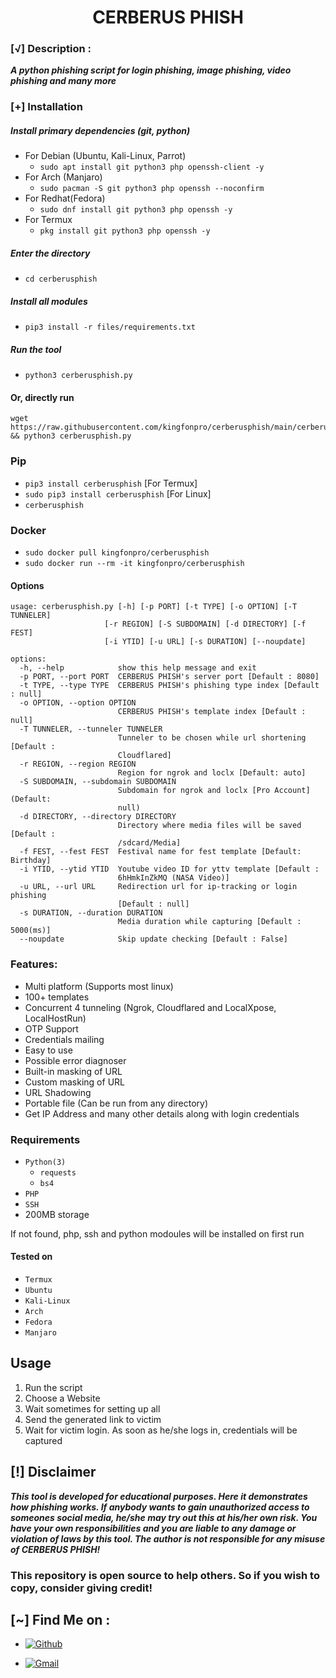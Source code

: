 <h1 align="center">CERBERUS PHISH</h1>



### [√] Description :

***A python phishing script for login phishing, image phishing, video phishing and many more***

### [+] Installation

##### Install primary dependencies (git, python)

 - For Debian (Ubuntu, Kali-Linux, Parrot)
    - ```sudo apt install git python3 php openssh-client -y```
 - For Arch (Manjaro)
    - ```sudo pacman -S git python3 php openssh --noconfirm```
 - For Redhat(Fedora)
    - ```sudo dnf install git python3 php openssh -y```
 - For Termux
    - ```pkg install git python3 php openssh -y```



##### Enter the directory
 - ```cd cerberusphish```

##### Install all modules
 - ```pip3 install -r files/requirements.txt```

##### Run the tool
 - ```python3 cerberusphish.py```

#### Or, directly run
```
wget https://raw.githubusercontent.com/kingfonpro/cerberusphish/main/cerberusphish.py && python3 cerberusphish.py

```

### Pip
 - `pip3 install cerberusphish` [For Termux]
 - `sudo pip3 install cerberusphish` [For Linux]
 - `cerberusphish`

### Docker

 - `sudo docker pull kingfonpro/cerberusphish`
 - `sudo docker run --rm -it kingfonpro/cerberusphish`

#### Options

```
usage: cerberusphish.py [-h] [-p PORT] [-t TYPE] [-o OPTION] [-T TUNNELER]
                     [-r REGION] [-S SUBDOMAIN] [-d DIRECTORY] [-f FEST]
                     [-i YTID] [-u URL] [-s DURATION] [--noupdate]

options:
  -h, --help            show this help message and exit
  -p PORT, --port PORT  CERBERUS PHISH's server port [Default : 8080]
  -t TYPE, --type TYPE  CERBERUS PHISH's phishing type index [Default : null]
  -o OPTION, --option OPTION
                        CERBERUS PHISH's template index [Default : null]
  -T TUNNELER, --tunneler TUNNELER
                        Tunneler to be chosen while url shortening [Default :
                        Cloudflared]
  -r REGION, --region REGION
                        Region for ngrok and loclx [Default: auto]
  -S SUBDOMAIN, --subdomain SUBDOMAIN
                        Subdomain for ngrok and loclx [Pro Account] (Default:
                        null)
  -d DIRECTORY, --directory DIRECTORY
                        Directory where media files will be saved [Default :
                        /sdcard/Media]
  -f FEST, --fest FEST  Festival name for fest template [Default: Birthday]
  -i YTID, --ytid YTID  Youtube video ID for yttv template [Default :
                        6hHmkInZkMQ (NASA Video)]
  -u URL, --url URL     Redirection url for ip-tracking or login phishing
                        [Default : null]
  -s DURATION, --duration DURATION
                        Media duration while capturing [Default : 5000(ms)]
  --noupdate            Skip update checking [Default : False]
```

### Features:

 - Multi platform (Supports most linux)
 - 100+ templates
 - Concurrent 4 tunneling (Ngrok, Cloudflared and LocalXpose, LocalHostRun)
 - OTP Support
 - Credentials mailing
 - Easy to use
 - Possible error diagnoser
 - Built-in masking of URL
 - Custom masking of URL
 - URL Shadowing
 - Portable file (Can be run from any directory)
 - Get IP Address and many other details along with login credentials


### Requirements

 - `Python(3)`
   - `requests`
   - `bs4`
 - `PHP`
 - `SSH`
 - 200MB storage
 
If not found, php, ssh and python modoules will be installed on first run

#### Tested on

 - `Termux`
 - `Ubuntu`
 - `Kali-Linux`
 - `Arch`
 - `Fedora`
 - `Manjaro`

## Usage

1. Run the script
2. Choose a Website
3. Wait sometimes for setting up all
4. Send the generated link to victim
5. Wait for victim login. As soon as he/she logs in, credentials will be captured


 
## [!] Disclaimer
***This tool is developed for educational purposes. Here it demonstrates how phishing works. If anybody wants to gain unauthorized access to someones social media, he/she may try out this at his/her own risk. You have your own responsibilities and you are liable to any damage or violation of laws by this tool. The author is not responsible for any misuse of CERBERUS PHISH!***

### This repository is open source to help others. So if you wish to copy, consider giving credit!

## [~] Find Me on :

- [![Github](https://img.shields.io/badge/Github-ImranTheThirdEye-green?style=for-the-badge&logo=github)](https://github.com/kingfonpro)

- [![Gmail](https://img.shields.io/badge/Gmail-ImranTheThirdEye-green?style=for-the-badge&logo=gmail)](mailto:githubking777@gmail.com)



